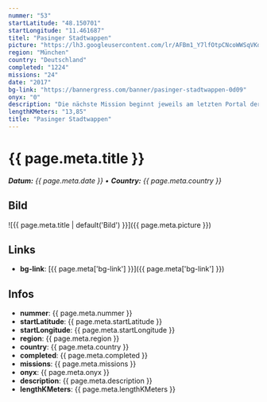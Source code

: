 ```yaml
---
nummer: "53"
startLatitude: "48.150701"
startLongitude: "11.461687"
titel: "Pasinger Stadtwappen"
picture: "https://lh3.googleusercontent.com/lr/AFBm1_Y7lfOtpCNcoWWSqVKdb54dSkP6ljbxkI_mdWmzaBBvaJOaNwnp14uM8bLsc2hb9pftefU3sPKbXWiBotmZMHnWpZuGMg0LnN-qoSM1G4CCs8wm97pQxfdIYXeCtsGiTFtCfcPVLnp0vie8dDlfNlnQbqCLD_prEw49SWI-4GstyQYIeNrW8QGOR85mkxGDlPKr3dKrV-RVW5AANSYr4wKxMWvXgo78GGJfoDnwpte7GwD9AmmapdltMvG67F1AzDdBaAlDxT64R-FHUz2OPvYc7TrvwEoxDVL1u89l-xj6g5ijWktgVGtSbagpdNM20GUUBs3MtBpoYXT5B2fsHNRgGj4jDXhw9yW8YSfaf_Di8hRy4kyrZyikOcUZur9RxxpWnDIvHymsMLVkYvjkM4f7isDo36B6ivmXPtmCsD6VAvZ7RvgJ_qRIWMtVbeE7-UMg23FMx4w4UYJ0MYdiVPEeaUuBMdkuNH8PIb7Yf-GeKXeymDI39kRvqwsPT2T7wE-rXQ-DsV0pHCTMpQgiPM_nFUKzbzSqFmt7GXz2NuLUoMNMAcR8QJan0TjkN83K_kqrCElxi3aQJV38i9yLr1PUBj2u8--zoWslPV4CEz80wKkWXQ_uC4b-9q1kE8AsyU-m2AorOdUKaA1WVdLRHhYAW77cUxs3qqzj8lkEkxcjcoX8vVDpcRyD3vI7HEKd7btXcGZIyqcm5lYj98oYfHdMBfFjmLrrlP1ZK2DqtRAC_IsWT9KeF7CKdAZf6elQlBSY9CvyXTx6OeL3w28VvV7prkchfsn7Rvdl5pI5oBcennYo9VXr9GYsxs_e2saJ7Bp73eHEwZGQQCn11n3W8xnaJErJzks"
region: "München"
country: "Deutschland"
completed: "1224"
missions: "24"
date: "2017"
bg-link: "https://bannergress.com/banner/pasinger-stadtwappen-0d09"
onyx: "0"
description: "Die nächste Mission beginnt jeweils am letzten Portal der vorherigen Mission. Es kommen Hack- und Capture/Upgrade-Missionen vor. Fahrrad ist von Vorteil."
lengthKMeters: "13,85"
title: "Pasinger Stadtwappen"
---
```


# {{ page.meta.title }}
_**Datum:** {{ page.meta.date }} • **Country:** {{ page.meta.country }}_

## Bild
![{{ page.meta.title | default('Bild') }}]({{ page.meta.picture }})

## Links
- **bg-link**: [{{ page.meta['bg-link'] }}]({{ page.meta['bg-link'] }})

## Infos
- **nummer**: {{ page.meta.nummer }}
- **startLatitude**: {{ page.meta.startLatitude }}
- **startLongitude**: {{ page.meta.startLongitude }}
- **region**: {{ page.meta.region }}
- **country**: {{ page.meta.country }}
- **completed**: {{ page.meta.completed }}
- **missions**: {{ page.meta.missions }}
- **onyx**: {{ page.meta.onyx }}
- **description**: {{ page.meta.description }}
- **lengthKMeters**: {{ page.meta.lengthKMeters }}

